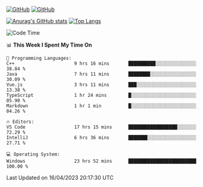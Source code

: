 [![GitHub](https://img.shields.io/github/followers/sharpxk?style=social)](https://github.com/sharpxk) [![GitHub](https://img.shields.io/github/stars/sharpxk?style=social)](https://github.com/sharpxk)

[![Anurag's GitHub stats](https://github-readme-stats-git-masterrstaa-rickstaa.vercel.app/api?username=sharpxk&hide=contribs,prs,issues&show_icons=true&theme=tokyonight)](https://github.com/anuraghazra/github-readme-stats)
[![Top Langs](https://github-readme-stats-git-masterrstaa-rickstaa.vercel.app/api/top-langs/?username=sharpxk&layout=compact&theme=tokyonight)](https://github.com/anuraghazra/github-readme-stats)

<!--START_SECTION:waka-->
![Code Time](http://img.shields.io/badge/Code%20Time-54%20hrs%2032%20mins-blue)

📊 **This Week I Spent My Time On** 

```text
💬 Programming Languages: 
C++                      9 hrs 16 mins       ██████████░░░░░░░░░░░░░░░   38.84 % 
Java                     7 hrs 11 mins       ████████░░░░░░░░░░░░░░░░░   30.09 % 
Vue.js                   3 hrs 11 mins       ███░░░░░░░░░░░░░░░░░░░░░░   13.38 % 
TypeScript               1 hr 24 mins        █░░░░░░░░░░░░░░░░░░░░░░░░   05.90 % 
Markdown                 1 hr 1 min          █░░░░░░░░░░░░░░░░░░░░░░░░   04.26 % 

🔥 Editors: 
VS Code                  17 hrs 15 mins      ██████████████████░░░░░░░   72.29 % 
IntelliJ                 6 hrs 36 mins       ███████░░░░░░░░░░░░░░░░░░   27.71 % 

💻 Operating System: 
Windows                  23 hrs 52 mins      █████████████████████████   100.00 % 
```


 Last Updated on 16/04/2023 20:17:30 UTC
<!--END_SECTION:waka-->
